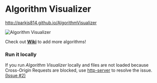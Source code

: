 # Algorithm Visualizer
http://parkjs814.github.io/AlgorithmVisualizer

![Algorithm Visualizer](http://i.giphy.com/3o6EhJFgsyShX6MHeM.gif)

Check out [**Wiki**](https://github.com/parkjs814/AlgorithmVisualizer/wiki) to add more algorithms!

### Run it locally
If you run _Algorithm Visualizer_ locally and files are not loaded because Cross-Origin Requests are blocked, use [http-server](https://github.com/indexzero/http-server) to resolve the issue. [(Issue #2)](https://github.com/parkjs814/AlgorithmVisualizer/issues/2)
